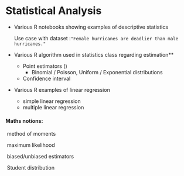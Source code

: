# Statistical Analysis

- Various R notebooks showing examples of descriptive statistics

  Use case with dataset :`"Female hurricanes are deadlier than male hurricanes."`




- Various R algorithm used in statistics class regarding estimation**
  - Point estimators ()
       - Binomial / Poisson, Uniform / Exponential distributions
  - Confidence interval

- Various R examples of linear regression
  - simple linear regression
  - multiple linear regression

#### Maths notions:

​	method of moments

​	maximum likelihood

​	biased/unbiased estimators

​	Student distribution



